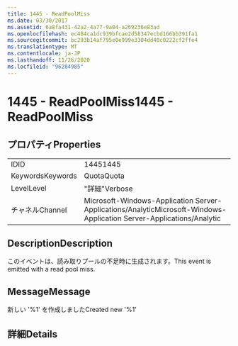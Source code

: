 ```yaml
---
title: 1445 - ReadPoolMiss
ms.date: 03/30/2017
ms.assetid: 6a8fa431-42a2-4a77-9a04-a269236e83ad
ms.openlocfilehash: ec484ca1dc939bfcae2d58347ecbd166bb391fa1
ms.sourcegitcommit: bc293b14af795e0e999e3304dd40c0222cf2ffe4
ms.translationtype: MT
ms.contentlocale: ja-JP
ms.lasthandoff: 11/26/2020
ms.locfileid: "96284985"
---
```

# <a name="1445---readpoolmiss"></a><span data-ttu-id="f2ed3-102">1445 - ReadPoolMiss</span><span class="sxs-lookup"><span data-stu-id="f2ed3-102">1445 - ReadPoolMiss</span></span>

## <a name="properties"></a><span data-ttu-id="f2ed3-103">プロパティ</span><span class="sxs-lookup"><span data-stu-id="f2ed3-103">Properties</span></span>  
  
|||  
|-|-|  
|<span data-ttu-id="f2ed3-104">ID</span><span class="sxs-lookup"><span data-stu-id="f2ed3-104">ID</span></span>|<span data-ttu-id="f2ed3-105">1445</span><span class="sxs-lookup"><span data-stu-id="f2ed3-105">1445</span></span>|  
|<span data-ttu-id="f2ed3-106">Keywords</span><span class="sxs-lookup"><span data-stu-id="f2ed3-106">Keywords</span></span>|<span data-ttu-id="f2ed3-107">Quota</span><span class="sxs-lookup"><span data-stu-id="f2ed3-107">Quota</span></span>|  
|<span data-ttu-id="f2ed3-108">Level</span><span class="sxs-lookup"><span data-stu-id="f2ed3-108">Level</span></span>|<span data-ttu-id="f2ed3-109">"詳細"</span><span class="sxs-lookup"><span data-stu-id="f2ed3-109">Verbose</span></span>|  
|<span data-ttu-id="f2ed3-110">チャネル</span><span class="sxs-lookup"><span data-stu-id="f2ed3-110">Channel</span></span>|<span data-ttu-id="f2ed3-111">Microsoft-Windows-Application Server-Applications/Analytic</span><span class="sxs-lookup"><span data-stu-id="f2ed3-111">Microsoft-Windows-Application Server-Applications/Analytic</span></span>|  
  
## <a name="description"></a><span data-ttu-id="f2ed3-112">Description</span><span class="sxs-lookup"><span data-stu-id="f2ed3-112">Description</span></span>  

 <span data-ttu-id="f2ed3-113">このイベントは、読み取りプールの不足時に生成されます。</span><span class="sxs-lookup"><span data-stu-id="f2ed3-113">This event is emitted with a read pool miss.</span></span>  
  
## <a name="message"></a><span data-ttu-id="f2ed3-114">Message</span><span class="sxs-lookup"><span data-stu-id="f2ed3-114">Message</span></span>  

 <span data-ttu-id="f2ed3-115">新しい '%1' を作成しました</span><span class="sxs-lookup"><span data-stu-id="f2ed3-115">Created new '%1'</span></span>  
  
## <a name="details"></a><span data-ttu-id="f2ed3-116">詳細</span><span class="sxs-lookup"><span data-stu-id="f2ed3-116">Details</span></span>
